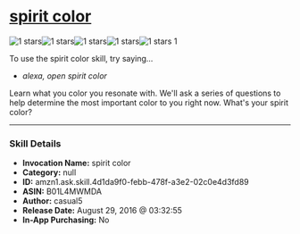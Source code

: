 # [spirit color](http://alexa.amazon.com/#skills/amzn1.ask.skill.4d1da9f0-febb-478f-a3e2-02c0e4d3fd89)
![1 stars](../../images/ic_star_black_18dp_1x.png)![1 stars](../../images/ic_star_border_black_18dp_1x.png)![1 stars](../../images/ic_star_border_black_18dp_1x.png)![1 stars](../../images/ic_star_border_black_18dp_1x.png)![1 stars](../../images/ic_star_border_black_18dp_1x.png) 1

To use the spirit color skill, try saying...

* *alexa, open spirit color*

Learn what you color you resonate with. We'll ask a series of questions to help determine the most important color to you right now. What's your spirit color?

***

### Skill Details

* **Invocation Name:** spirit color
* **Category:** null
* **ID:** amzn1.ask.skill.4d1da9f0-febb-478f-a3e2-02c0e4d3fd89
* **ASIN:** B01L4MWMDA
* **Author:** casual5
* **Release Date:** August 29, 2016 @ 03:32:55
* **In-App Purchasing:** No
